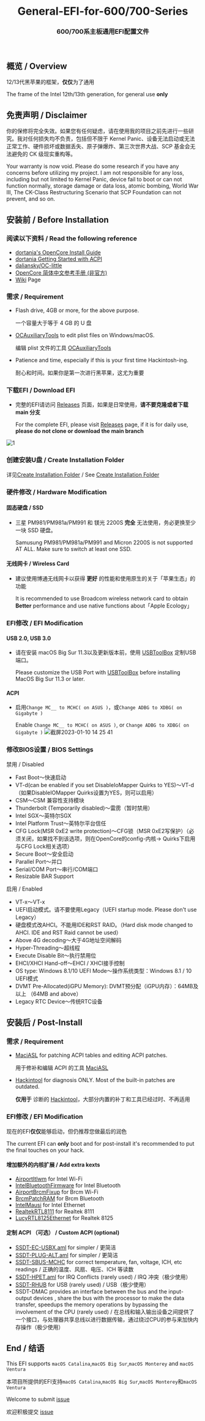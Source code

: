 <h1 align="center">General-EFI-for-600/700-Series</h1>
<h3 align="center">600/700系主板通用EFI配置文件</h3>
<br>

## 概览 / Overview

12/13代黑苹果的框架，**仅仅**为了通用

The frame of the Intel 12th/13th generation, for general use **only**  

## 免责声明 / Disclaimer

你的保修将完全失效。如果您有任何疑虑，请在使用我的项目之前先进行一些研究。我对任何损失均不负责，包括但不限于 Kernel Panic、设备无法启动或无法正常工作、硬件损坏或数据丢失、原子弹爆炸、第三次世界大战、SCP 基金会无法避免的 CK 级现实重构等。

Your warranty is now void. Please do some research if you have any concerns before utilizing my project. I am not responsible for any loss, including but not limited to Kernel Panic, device fail to boot or can not function normally, storage damage or data loss, atomic bombing, World War III, The CK-Class Restructuring Scenario that SCP Foundation can not prevent, and so on.

## 安装前 / Before Installation 

### 阅读以下资料 / Read the following reference

- [dortania's OpenCore Install Guide](https://dortania.github.io/OpenCore-Install-Guide/)
- [dortania Getting Started with ACPI](https://dortania.github.io/OpenCore-Post-Install/)
- [daliansky/OC-little](https://github.com/daliansky/OC-little)
- [OpenCore 简体中文参考手册 (非官方)](https://oc.skk.moe)
- [Wiki](https://github.com/Fu-Yuxuan-hub/General-EFI-for-H610-B660-Z690-B760-Z790/wiki) Page

### 需求 / Requirement 

- Flash drive, 4GB or more, for the above purpose.
  
  一个容量大于等于 4 GB 的 U 盘
- [OCAuxiliaryTools](https://github.com/ic005k/OCAuxiliaryTools) to edit plist files on Windows/macOS.
  
  编辑 plist 文件的工具 [OCAuxiliaryTools](https://github.com/ic005k/OCAuxiliaryTools)
- Patience and time, especially if this is your first time Hackintosh-ing.
  
  耐心和时间。如果你是第一次进行黑苹果，这尤为重要

### 下载EFI / Download EFI

- 完整的EFI请访问 [Releases](https://github.com/Fu-Yuxuan-hub/General-EFI-for-H610-B660-Z690-B760-Z790/releases) 页面，如果是日常使用，**请不要克隆或者下载 main 分支**

  For the complete EFI, please visit [Releases](https://github.com/Fu-Yuxuan-hub/General-EFI-for-H610-B660-Z690-B760-Z790/releases) page, if it is for daily use, **please do not clone or download the main branch**

![1](https://user-images.githubusercontent.com/74492520/211773835-c0b159db-ac22-4051-bd11-6ba1cc7f6833.jpg)

### 创建安装U盘 / Create Installation Folder
详见[Create Installation Folder](https://github.com/Fu-Yuxuan-hub/General-EFI-for-H610-B660-Z690-B760-Z790/wiki/Create-Installation-Folder) / See [Create Installation Folder](https://github.com/Fu-Yuxuan-hub/General-EFI-for-H610-B660-Z690-B760-Z790/wiki/Create-Installation-Folder)

### 硬件修改 / Hardware Modification

#### 固态硬盘 / SSD

- 三星 PM981/PM981a/PM991 和 镁光 2200S **完全** 无法使用，务必更换至少一块 SSD 硬盘。

  Samusung PM981/PM981a/PM991 and Micron 2200S is not supported AT ALL. Make sure to switch at least one SSD.

#### 无线网卡 / Wireless Card

- 建议使用博通无线网卡以获得 **更好** 的性能和使用原生的关于「苹果生态」的功能

  It is recommended to use Broadcom wireless network card to obtain **Better** performance and use native functions about「Apple Ecology」

### EFI修改 / EFI Modification

#### USB 2.0, USB 3.0

- 请在安装 macOS Big Sur 11.3以及更新版本前，使用 [USBToolBox](https://github.com/USBToolBox/tool) 定制USB端口。

  Please customize the USB Port with [USBToolBox](https://github.com/USBToolBox/tool) before installing MacOS Big Sur 11.3 or later. 

#### ACPI  

- 启用`Change MC__ to MCHC( on ASUS )`，或`Change ADBG to XDBG( on Gigabyte )`
  
  Enable `Change MC__ to MCHC( on ASUS )`, or `Change ADBG to XDBG( on Gigabyte )`
![截屏2023-01-10 14 25 41](https://user-images.githubusercontent.com/74492520/211483887-c93bf9eb-188c-4071-b418-41de0bad7b3d.png)

### 修改BIOS设置 / BIOS Settings

禁用 / Disabled

* Fast Boot～快速启动
* VT-d(can be enabled if you set DisableIoMapper Quirks to YES)～VT-d（如果DisableIOMapper Quirks设置为YES，则可以启用）
* CSM～CSM 兼容性支持模块
* Thunderbolt (Temporarily disabled)～雷雳（暂时禁用）
* Intel SGX～英特尔SGX
* Intel Platform Trust～英特尔平台信任
* CFG Lock(MSR 0xE2 write protection)～CFG锁（MSR 0xE2写保护）（必须关闭，如果找不到该选项，则在OpenCore的config-内核-> Quirks下启用与CFG Lock相关选项）
* Secure Boot～安全启动
* Parallel Port～并口
* Serial/COM Port～串行/COM端口
* Resizable BAR Support

启用 / Enabled

* VT-x～VT-x
* UEFI启动模式。请不要使用Legacy（UEFI startup mode. Please don't use Legacy）
* 硬盘模式改AHCI。不能用IDE和RST RAID。（Hard disk mode changed to AHCI. IDE and RST Raid cannot be used）
* Above 4G decoding～大于4G地址空间解码
* Hyper-Threading～超线程
* Execute Disable Bit～执行禁用位
* EHCI/XHCI Hand-off～EHCI / XHCI接手控制
* OS type: Windows 8.1/10 UEFI Mode～操作系统类型：Windows 8.1 / 10 UEFI模式
* DVMT Pre-Allocated(iGPU Memory): DVMT预分配（iGPU内存）：64MB及以上 （64MB and above）
* Legacy RTC Device～传统RTC设备

## 安装后 / Post-Install 

### 需求 / Requirement 

- [MaciASL](https://github.com/acidanthera/MaciASL) for patching ACPI tables and editing ACPI patches.
  
  用于修补和编辑 ACPI 的工具 [MaciASL](https://github.com/acidanthera/MaciASL)
- [Hackintool](https://github.com/headkaze/Hackintool) for diagnosis ONLY. Most of the built-in patches are outdated.
  
  **仅用于** 诊断的 [Hackintool](https://github.com/headkaze/Hackintool)，大部分内置的补丁和工具已经过时、不再适用

### EFI修改 / EFI Modification

现在的EFI**仅仅**能够启动，但仍推荐您做最后的润色         

The current EFI can **only** boot and for post-install it's recommended to put the final touches on your hack.

#### 增加额外的内核扩展 / Add extra kexts

- [AirportItlwm](https://github.com/OpenIntelWireless/itlwm) for Intel Wi-Fi
- [IntelBluetoothFirmware](https://github.com/OpenIntelWireless/IntelBluetoothFirmware) for Intel Bluetooth
- [AirportBrcmFixup](https://github.com/acidanthera/AirportBrcmFixup) for Brcm Wi-Fi
- [BrcmPatchRAM](https://github.com/acidanthera/BrcmPatchRAM) for Brcm Bluetooth
- [IntelMausi](https://github.com/acidanthera/IntelMausi) for Intel Ethernet
- [RealtekRTL8111](https://github.com/Mieze/RTL8111_driver_for_OS_X) for Realtek 8111
- [LucyRTL8125Ethernet](https://github.com/Mieze/LucyRTL8125Ethernet) for Realtek 8125

#### 定制 ACPI （可选） / Custom ACPI (optional)

- [SSDT-EC-USBX.aml](https://dortania.github.io/Getting-Started-With-ACPI/Universal/ec-methods/manual.html#finding-the-acpi-path) for simpler / 更简洁
- [SSDT-PLUG-ALT.aml](https://github.com/acidanthera/OpenCorePkg/blob/master/Docs/AcpiSamples/Source/SSDT-PLUG-ALT.dsl) for simpler / 更简洁
- [SSDT-SBUS-MCHC](https://dortania.github.io/Getting-Started-With-ACPI/Universal/smbus.html) for correct temperature, fan, voltage, ICH, etc readings / 正确的温度、风扇、电压、ICH 等读数
- [SSDT-HPET.aml](https://dortania.github.io/Getting-Started-With-ACPI/Universal/irq.html) for IRQ Conflicts (rarely used)  / IRQ 冲突（极少使用）
- [SSDT-RHUB](https://github.com/dortania/Getting-Started-With-ACPI/blob/master/extra-files/compiled/SSDT-RHUB.aml) for USB (rarely used)  / USB（极少使用）
- SSDT-DMAC provides an interface between the bus and the input-output devices , share the bus with the processor to make the data transfer, speedups the memory operations by bypassing the involvement of the CPU  (rarely used) / 在总线和输入输出设备之间提供了一个接口，与处理器共享总线以进行数据传输，通过绕过CPU的参与来加快内存操作（极少使用）

## End / 结语

This EFI supports `macOS Catalina`,`macOS Big Sur`,`macOS Monterey` and `macOS Ventura`       

本项目所提供的EFI支持`macOS Catalina`,`macOS Big Sur`,`macOS Monterey`和`macOS Ventura`


Welcome to submit [issue](https://github.com/Fu-Yuxuan-hub/General-EFI-for-H610-B660-Z690-B760-Z790/issues) 

欢迎积极提交 [issue](https://github.com/Fu-Yuxuan-hub/General-EFI-for-H610-B660-Z690-B760-Z790/issues)

